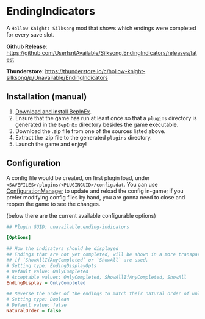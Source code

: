 # EndingIndicators

A `Hollow Knight: Silksong` mod that shows which endings were completed
for every save slot.

**Github Release**:
https://github.com/UserIsntAvailable/Silksong.EndingIndicators/releases/latest

**Thunderstore**:
https://thunderstore.io/c/hollow-knight-silksong/p/Unavailable/EndingIndicators

## Installation (manual)

1. [Download and install BepInEx].
2. Ensure that the game has run at least once so that a `plugins`
   directory is generated in the `BepInEx` directory besides the game
   executable.
3. Download the .zip file from one of the sources listed above.
4. Extract the .zip file to the generated `plugins` directory.
5. Launch the game and enjoy!

## Configuration

A config file would be created, on first plugin load, under
`<SAVEFILES>/plugins/<PLUGINGUID>/config.dat`. You can use
[ConfigurationManager] to update and reload the config in-game; if you
prefer modifying config files by hand, you are gonna need to close and
reopen the game to see the changes.

(below there are the current available configurable options)

<!-- TODO(Unavailable): Automatically generate this section and make
it prettier (add some screenshots?). -->

```ini
## Plugin GUID: unavailable.ending-indicators

[Options]

## How the indicators should be displayed
## Endings that are not yet completed, will be shown in a more transparent color
## if `ShowAllIfAnyCompleted` or `ShowAll` are used.
# Setting type: EndingDisplayOpts
# Default value: OnlyCompleted
# Acceptable values: OnlyCompleted, ShowAllIfAnyCompleted, ShowAll
EndingDisplay = OnlyCompleted

## Reverse the order of the endings to match their natural order of unlocking
# Setting type: Boolean
# Default value: false
NaturalOrder = false
```

[Download and install BepInEx]: https://docs.bepinex.dev/articles/user_guide/installation/index.html
[ConfigurationManager]: https://github.com/BepInEx/BepInEx.ConfigurationManager
